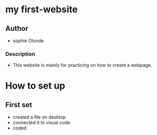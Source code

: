 # my first-website

## Author
- sophie Olonde

### Description
- This website is mainly for practicing on how to create a webpage.

# How to set up
## First set
- created a file on desktop
- connected it to visual code
- coded

